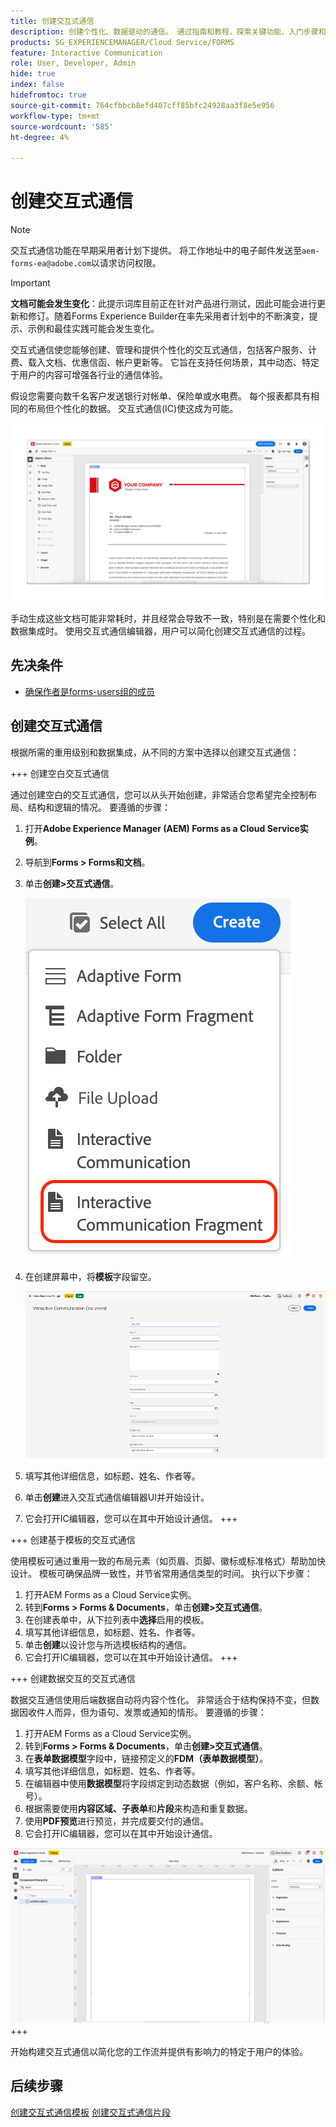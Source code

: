 ```yaml
---
title: 创建交互式通信
description: 创建个性化、数据驱动的通信。 通过指南和教程，探索关键功能、入门步骤和实际用例。
products: SG_EXPERIENCEMANAGER/Cloud Service/FORMS
feature: Interactive Communication
role: User, Developer, Admin
hide: true
index: false
hidefromtoc: true
source-git-commit: 764cfbbcb8efd407cff85bfc24928aa3f8e5e956
workflow-type: tm+mt
source-wordcount: '585'
ht-degree: 4%

---
```


# 创建交互式通信

>[!NOTE]
>
> 交互式通信功能在早期采用者计划下提供。 将工作地址中的电子邮件发送至`aem-forms-ea@adobe.com`以请求访问权限。

>[!IMPORTANT]
>
> **文档可能会发生变化**：此提示词库目前正在针对产品进行测试，因此可能会进行更新和修订。随着Forms Experience Builder在率先采用者计划中的不断演变，提示、示例和最佳实践可能会发生变化。

交互式通信使您能够创建、管理和提供个性化的交互式通信，包括客户服务、计费、载入文档、优惠信函、帐户更新等。 它旨在支持任何场景，其中动态、特定于用户的内容可增强各行业的通信体验。

假设您需要向数千名客户发送银行对帐单、保险单或水电费。 每个报表都具有相同的布局但个性化的数据。 交互式通信(IC)使这成为可能。

![查找IC文档](/help/forms/interactive-communication/assets/introimg.png)

手动生成这些文档可能非常耗时，并且经常会导致不一致，特别是在需要个性化和数据集成时。 使用交互式通信编辑器，用户可以简化创建交互式通信的过程。

## 先决条件

* [确保作者是forms-users组的成员](/help/forms/setup-forms-cloud-service.md#configure-users)

## 创建交互式通信

根据所需的重用级别和数据集成，从不同的方案中选择以创建交互式通信：

+++ 创建空白交互式通信

通过创建空白的交互式通信，您可以从头开始创建，非常适合您希望完全控制布局、结构和逻辑的情况。
要遵循的步骤：

1. 打开&#x200B;**Adobe Experience Manager (AEM) Forms as a Cloud Service实例**。
1. 导航到&#x200B;**Forms > Forms和文档**。
1. 单击&#x200B;**创建>交互式通信**。

   ![查找IC文档](/help/forms/interactive-communication/assets/comm.png)

1. 在创建屏幕中，将&#x200B;**模板**&#x200B;字段留空。

   ![查找IC文档](/help/forms/interactive-communication/assets/create-ic-document.png)

1. 填写其他详细信息，如标题、姓名、作者等。
1. 单击&#x200B;**创建**&#x200B;进入交互式通信编辑器UI并开始设计。
1. 它会打开IC编辑器，您可以在其中开始设计通信。
+++

+++ 创建基于模板的交互式通信

使用模板可通过重用一致的布局元素（如页眉、页脚、徽标或标准格式）帮助加快设计。
模板可确保品牌一致性，并节省常用通信类型的时间。 执行以下步骤：

1. 打开AEM Forms as a Cloud Service实例。
1. 转到&#x200B;**Forms > Forms &amp; Documents**，单击&#x200B;**创建>交互式通信**。
1. 在创建表单中，从下拉列表中&#x200B;**选择**&#x200B;启用的模板。
1. 填写其他详细信息，如标题、姓名、作者等。
1. 单击&#x200B;**创建**&#x200B;以设计您与所选模板结构的通信。
1. 它会打开IC编辑器，您可以在其中开始设计通信。
+++

+++ 创建数据交互的交互式通信

数据交互通信使用后端数据自动将内容个性化。
非常适合于结构保持不变，但数据因收件人而异，但为语句、发票或通知的情形。 要遵循的步骤：

1. 打开AEM Forms as a Cloud Service实例。
1. 转到&#x200B;**Forms > Forms &amp; Documents**，单击&#x200B;**创建>交互式通信**。
1. 在&#x200B;**表单数据模型**&#x200B;字段中，链接预定义的&#x200B;**FDM（表单数据模型）**。
1. 填写其他详细信息，如标题、姓名、作者等。
1. 在编辑器中使用&#x200B;**数据模型**&#x200B;将字段绑定到动态数据（例如，客户名称、余额、帐号）。
1. 根据需要使用&#x200B;**内容区域、子表单**&#x200B;和&#x200B;**片段**&#x200B;来构造和重复数据。
1. 使用&#x200B;**PDF预览**&#x200B;进行预览，并完成要交付的通信。
1. 它会打开IC编辑器，您可以在其中开始设计通信。

![查找IC文档](/help/forms/interactive-communication/assets/ic-ui.png)
+++

开始构建交互式通信以简化您的工作流并提供有影响力的特定于用户的体验。

## 后续步骤

[创建交互式通信模板](/help/forms/interactive-communication/create-interactive-communication-template.md)
[创建交互式通信片段](/help/forms/interactive-communication/create-interactive-communication-fragment.md)
